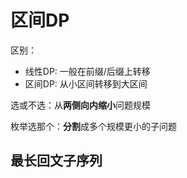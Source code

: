 # 区间DP


区别：
+ 线性DP: 一般在前缀/后缀上转移
+ 区间DP: 从小区间转移到大区间

选或不选：从**两侧向内缩小**问题规模

枚举选那个：**分割**成多个规模更小的子问题

## 最长回文子序列

